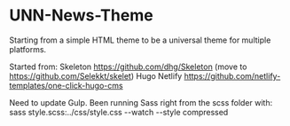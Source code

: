 # UNN-News-Theme
Starting from a simple HTML theme to be a universal theme for multiple platforms.

Started from:
Skeleton https://github.com/dhg/Skeleton (move to https://github.com/Selekkt/skelet)
Hugo Netlify https://github.com/netlify-templates/one-click-hugo-cms

Need to update Gulp. Been running Sass right from the scss folder with: 
sass style.scss:../css/style.css --watch --style compressed

